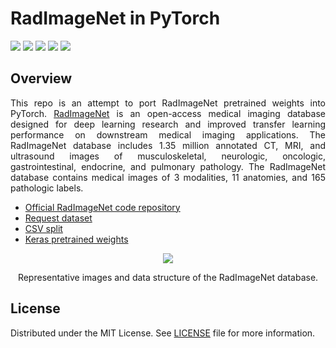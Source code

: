 # RadImageNet in PyTorch

<a href="https://www.python.org/"><img src="https://img.shields.io/badge/python-v3.6+-9cf.svg?logo=python&style=flat" /></a>
<a href="https://pytorch.org/"><img src="https://img.shields.io/badge/PyTorch-v1.10.1-red.svg?logo=PyTorch&style=flat" /></a>
<a href="https://keras.io/"><img src="https://img.shields.io/badge/Keras-v2.6.0+-lightgrey.svg?logo=Keras&style=flat" /></a>
<a href="https://releases.ubuntu.com/18.04.6/?_ga=2.264946639.1101608567.1668677170-1638439465.1665151863"><img src="https://img.shields.io/badge/Ubuntu-18.04-informational.svg?logo=Ubuntu&style=flat" /></a>
<a href="https://github.com/GKalliatakis/radimagenet-pytorch/blob/main/LICENSE"><img src="https://img.shields.io/badge/license-MIT-orange.svg" /></a>



## Overview
<p align="justify">
This repo is an attempt to port RadImageNet pretrained weights into PyTorch. 
<a href="https://github.com/BMEII-AI/RadImageNet">RadImageNet</a> is an open-access medical imaging database designed for deep learning research and improved transfer learning
performance on downstream medical imaging applications. 
The RadImageNet database includes 1.35 million annotated CT, MRI, 
and ultrasound images of musculoskeletal, neurologic, oncologic, gastrointestinal, endocrine, and pulmonary pathology. 
The RadImageNet database contains medical images of 3 modalities, 11 anatomies, and 165 pathologic labels. 
</p>

<ul>
  <li><a href="https://github.com/BMEII-AI/RadImageNet">Official RadImageNet code repository</a></li>
  <li><a href="https://www.radimagenet.com/">Request dataset </a></li>
  <li><a href="https://drive.google.com/drive/folders/1FUir_Y_kbQZWih1TMVf9Sz8Pdk9NF2Ym?usp=sharing/">CSV split </a></li>
  <li><a href="https://drive.google.com/drive/folders/1Es7cK1hv7zNHJoUW0tI0e6nLFVYTqPqK?usp=sharing">Keras pretrained weights</a></li>
</ul>  


<p align = "center">
<img src = "https://github.com/BMEII-AI/RadImageNet/blob/main/util/Slide2.JPG">
</p>

<p align = "center">
Representative images and data structure of the RadImageNet database.
</p>

## License
Distributed under the MIT License. See [LICENSE](https://github.com/GKalliatakis/radimagenet-pytorch/blob/main/LICENSE) file for more information.

